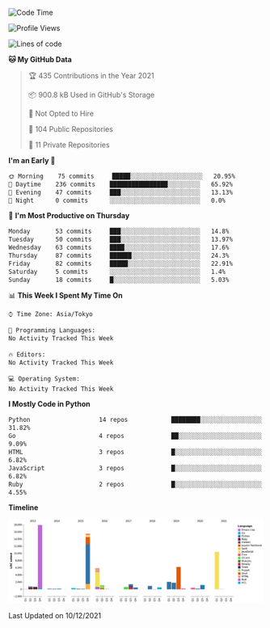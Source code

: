 <!--START_SECTION:waka-->
![Code Time](http://img.shields.io/badge/Code%20Time-3%2C836%20hrs%2050%20mins-blue)

![Profile Views](http://img.shields.io/badge/Profile%20Views-0-blue)

![Lines of code](https://img.shields.io/badge/From%20Hello%20World%20I%27ve%20Written-70%20Thousand%20lines%20of%20code-blue)

**🐱 My GitHub Data** 

> 🏆 435 Contributions in the Year 2021
 > 
> 📦 900.8 kB Used in GitHub's Storage 
 > 
> 🚫 Not Opted to Hire
 > 
> 📜 104 Public Repositories 
 > 
> 🔑 11 Private Repositories  
 > 
**I'm an Early 🐤** 

```text
🌞 Morning    75 commits     █████░░░░░░░░░░░░░░░░░░░░   20.95% 
🌆 Daytime    236 commits    ████████████████░░░░░░░░░   65.92% 
🌃 Evening    47 commits     ███░░░░░░░░░░░░░░░░░░░░░░   13.13% 
🌙 Night      0 commits      ░░░░░░░░░░░░░░░░░░░░░░░░░   0.0%

```
📅 **I'm Most Productive on Thursday** 

```text
Monday       53 commits     ███░░░░░░░░░░░░░░░░░░░░░░   14.8% 
Tuesday      50 commits     ███░░░░░░░░░░░░░░░░░░░░░░   13.97% 
Wednesday    63 commits     ████░░░░░░░░░░░░░░░░░░░░░   17.6% 
Thursday     87 commits     ██████░░░░░░░░░░░░░░░░░░░   24.3% 
Friday       82 commits     █████░░░░░░░░░░░░░░░░░░░░   22.91% 
Saturday     5 commits      ░░░░░░░░░░░░░░░░░░░░░░░░░   1.4% 
Sunday       18 commits     █░░░░░░░░░░░░░░░░░░░░░░░░   5.03%

```


📊 **This Week I Spent My Time On** 

```text
⌚︎ Time Zone: Asia/Tokyo

💬 Programming Languages: 
No Activity Tracked This Week

🔥 Editors: 
No Activity Tracked This Week

💻 Operating System: 
No Activity Tracked This Week

```

**I Mostly Code in Python** 

```text
Python                   14 repos            ████████░░░░░░░░░░░░░░░░░   31.82% 
Go                       4 repos             ██░░░░░░░░░░░░░░░░░░░░░░░   9.09% 
HTML                     3 repos             █░░░░░░░░░░░░░░░░░░░░░░░░   6.82% 
JavaScript               3 repos             █░░░░░░░░░░░░░░░░░░░░░░░░   6.82% 
Ruby                     2 repos             █░░░░░░░░░░░░░░░░░░░░░░░░   4.55%

```


**Timeline**

![Chart not found](https://raw.githubusercontent.com/takuan-osho/takuan-osho/master/charts/bar_graph.png) 


 Last Updated on 10/12/2021
<!--END_SECTION:waka-->
